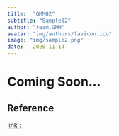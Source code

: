 ```yaml
---
title:  "GMM02"
subtitle: "Sample02"
author: "team.GMM"
avatar: "img/authors/favicon.ico"
image: "img/sample2.png"
date:   2020-11-14
---
```


# Coming Soon...

## Reference
<a href="https://drive.google.com/file/d/1WQ3yyn5cbJw8JG1aXnReMY8Fq-u5hdUY/view?usp=sharing">link : </a>
